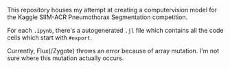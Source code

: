 This repository houses my attempt at creating a computervision model for the Kaggle SIIM-ACR Pneumothorax Segmentation competition.

For each `.ipynb`, there's a autogenerated `.jl` file which contains all the code cells which start with `#export`.

Currently, Flux(/Zygote) throws an error because of array mutation. I'm not sure where this mutation actually occurs.
